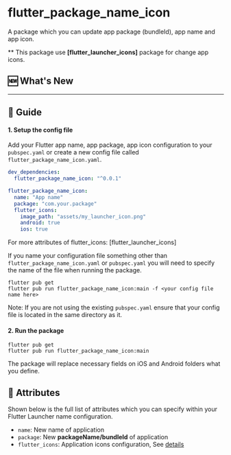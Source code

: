 # flutter_package_name_icon

A package which you can update app package (bundleId), app name and app icon.

** This package use **[flutter_launcher_icons]** package for change app icons.

## 🆕 What's New

---

## 🧾 Guide
#### 1. Setup the config file

Add your Flutter app name, app package, app icon configuration to your `pubspec.yaml` or create a new config file called `flutter_package_name_icon.yaml`. 
```yaml
dev_dependencies: 
  flutter_package_name_icon: "^0.0.1"

flutter_package_name_icon:
  name: "App name"
  package: "com.your.package"
  flutter_icons:
    image_path: "assets/my_launcher_icon.png"
    android: true
    ios: true
```
For more attributes of flutter_icons: [flutter_launcher_icons]

If you name your configuration file something other than `flutter_package_name_icon.yaml` or `pubspec.yaml` you will need to specify the name of the file when running the package.

```
flutter pub get
flutter pub run flutter_package_name_icon:main -f <your config file name here>
```

Note: If you are not using the existing `pubspec.yaml` ensure that your config file is located in the same directory as it.

#### 2. Run the package

```
flutter pub get
flutter pub run flutter_package_name_icon:main
```

The package will replace necessary fields on iOS and Android folders what you define.

## 🔎  Attributes
Shown below is the full list of attributes which you can specify within your Flutter Launcher name configuration.

- `name`: New name of application
- `package`: New **packageName/bundleId** of application
- `flutter_icons`: Application icons configuration, See [details](https://github.com/fluttercommunity/flutter_launcher_icons#mag-attributes)